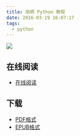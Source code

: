 ```yaml
---
title: 简明 Python 教程
date: 2016-03-19 16:07:17
tags:
  - python
---
```


![](https://img3.doubanio.com/lpic/s28291750.jpg)

<!--more-->

## 在线阅读 ##

+ [在线阅读](http://wiki.jikexueyuan.com/project/simple-python-course/)

## 下载 ##

+ [PDF格式](http://wiki.jikexueyuan.com/download/simple-python-course/pdf/)
+ [EPUB格式](http://wiki.jikexueyuan.com/download/simple-python-course/epub/)
